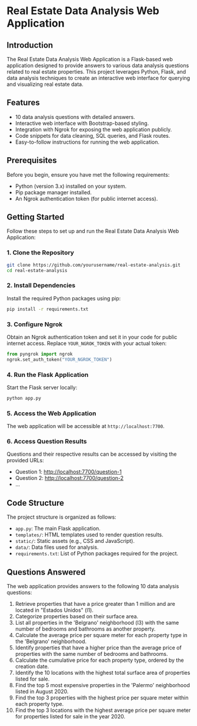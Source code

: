 # Real Estate Data Analysis Web Application

## Introduction

The Real Estate Data Analysis Web Application is a Flask-based web application designed to provide answers to various data analysis questions related to real estate properties. This project leverages Python, Flask, and data analysis techniques to create an interactive web interface for querying and visualizing real estate data.

## Features

- 10 data analysis questions with detailed answers.
- Interactive web interface with Bootstrap-based styling.
- Integration with Ngrok for exposing the web application publicly.
- Code snippets for data cleaning, SQL queries, and Flask routes.
- Easy-to-follow instructions for running the web application.

## Prerequisites

Before you begin, ensure you have met the following requirements:

- Python (version 3.x) installed on your system.
- Pip package manager installed.
- An Ngrok authentication token (for public internet access).

## Getting Started

Follow these steps to set up and run the Real Estate Data Analysis Web Application:

### 1. Clone the Repository

```bash
git clone https://github.com/yourusername/real-estate-analysis.git
cd real-estate-analysis
```

### 2. Install Dependencies

Install the required Python packages using pip:

```bash
pip install -r requirements.txt
```

### 3. Configure Ngrok

Obtain an Ngrok authentication token and set it in your code for public internet access. Replace `YOUR_NGROK_TOKEN` with your actual token:

```python
from pyngrok import ngrok
ngrok.set_auth_token("YOUR_NGROK_TOKEN")
```

### 4. Run the Flask Application

Start the Flask server locally:

```bash
python app.py
```

### 5. Access the Web Application

The web application will be accessible at `http://localhost:7700`.

### 6. Access Question Results

Questions and their respective results can be accessed by visiting the provided URLs:

- Question 1: [http://localhost:7700/question-1](http://localhost:7700/question-1)
- Question 2: [http://localhost:7700/question-2](http://localhost:7700/question-2)
- ...

## Code Structure

The project structure is organized as follows:

- `app.py`: The main Flask application.
- `templates/`: HTML templates used to render question results.
- `static/`: Static assets (e.g., CSS and JavaScript).
- `data/`: Data files used for analysis.
- `requirements.txt`: List of Python packages required for the project.

## Questions Answered

The web application provides answers to the following 10 data analysis questions:

1. Retrieve properties that have a price greater than 1 million and are located in "Estados Unidos" (l1).
2. Categorize properties based on their surface area.
3. List all properties in the 'Belgrano' neighborhood (l3) with the same number of bedrooms and bathrooms as another property.
4. Calculate the average price per square meter for each property type in the 'Belgrano' neighborhood.
5. Identify properties that have a higher price than the average price of properties with the same number of bedrooms and bathrooms.
6. Calculate the cumulative price for each property type, ordered by the creation date.
7. Identify the 10 locations with the highest total surface area of properties listed for sale.
8. Find the top 5 most expensive properties in the 'Palermo' neighborhood listed in August 2020.
9. Find the top 3 properties with the highest price per square meter within each property type.
10. Find the top 3 locations with the highest average price per square meter for properties listed for sale in the year 2020.
